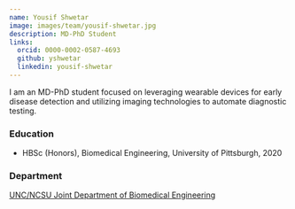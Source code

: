 ```yaml
---
name: Yousif Shwetar
image: images/team/yousif-shwetar.jpg
description: MD-PhD Student
links:
  orcid: 0000-0002-0587-4693
  github: yshwetar
  linkedin: yousif-shwetar
---
```


I am an MD-PhD student focused on leveraging wearable devices for early disease detection and utilizing imaging technologies to automate diagnostic testing.

### Education

- HBSc (Honors), Biomedical Engineering, University of Pittsburgh, 2020

### Department

[UNC/NCSU Joint Department of Biomedical Engineering](https://bme.unc.edu/)
